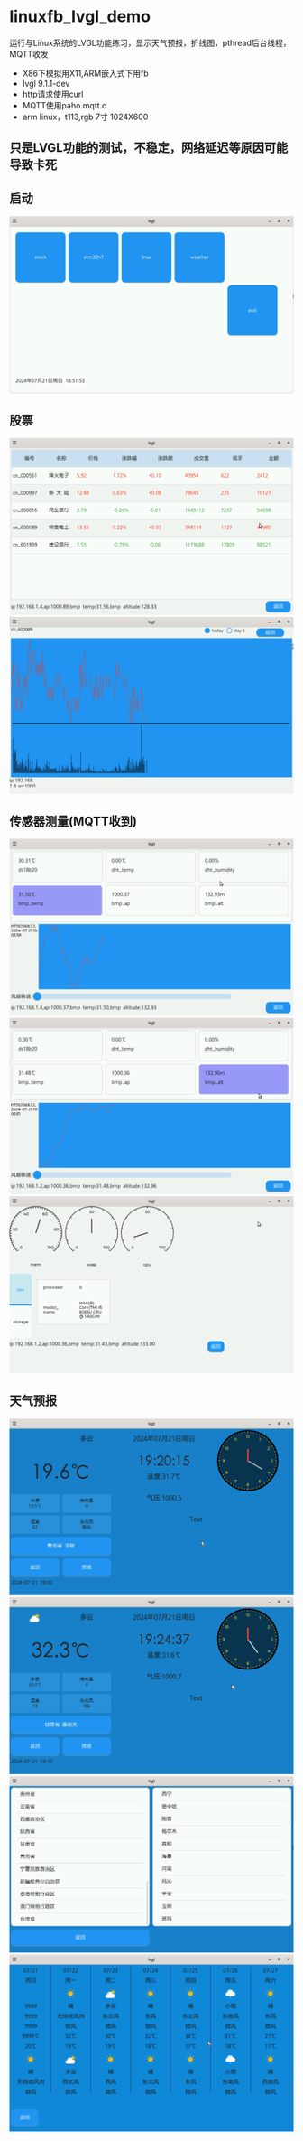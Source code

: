 # linuxfb_lvgl_demo
运行与Linux系统的LVGL功能练习，显示天气预报，折线图，pthread后台线程，MQTT收发
* X86下模拟用X11,ARM嵌入式下用fb
* lvgl 9.1.1-dev
* http请求使用curl
* MQTT使用paho.mqtt.c
* arm linux，t113,rgb 7寸 1024X600
## 只是LVGL功能的测试，不稳定，网络延迟等原因可能导致卡死
## 启动
![image](image/menu.png)
## 股票
![image](image/stock_today.png "股票")
![image](image/stock_plot.png "股票")
## 传感器测量(MQTT收到)
![image](image/sensor.png "stm32h7")
![image](image/sensor2.png "tm32h7")
![image](image/system.png "Linux")
## 天气预报
![image](image/today1.png "天气与日期，温度，气压")
![image](image/today2.png "天气与日期，温度，气压")
![image](image/weather_station.png "天气站点")
![image](image/predict.png "预报")
